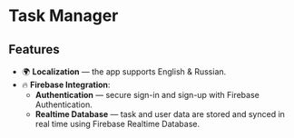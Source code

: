# Task Manager

## Features

- 🌍 **Localization** — the app supports English & Russian.
- 🔥 **Firebase Integration**:
    - **Authentication** — secure sign-in and sign-up with Firebase Authentication.
    - **Realtime Database** — task and user data are stored and synced in real time using Firebase Realtime Database.
